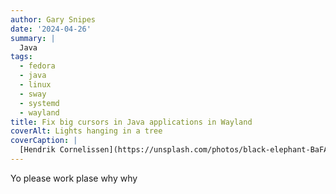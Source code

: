 ```yaml
---
author: Gary Snipes
date: '2024-04-26'
summary: |
  Java 
tags: 
  - fedora
  - java
  - linux
  - sway
  - systemd
  - wayland
title: Fix big cursors in Java applications in Wayland
coverAlt: Lights hanging in a tree
coverCaption: |
  [Hendrik Cornelissen](https://unsplash.com/photos/black-elephant-BaFAfMR6kF0) via Unsplash
---
```



Yo please work plase why why